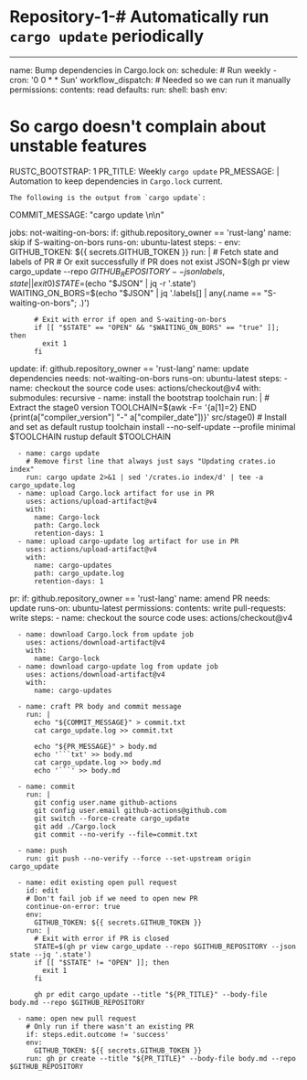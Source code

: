 # Repository-1-# Automatically run `cargo update` periodically

---
name: Bump dependencies in Cargo.lock
on:
  schedule:
    # Run weekly
    - cron: '0 0 * * Sun'
  workflow_dispatch:
    # Needed so we can run it manually
permissions:
  contents: read
defaults:
  run:
    shell: bash
env:
  # So cargo doesn't complain about unstable features
  RUSTC_BOOTSTRAP: 1
  PR_TITLE: Weekly `cargo update`
  PR_MESSAGE: |
    Automation to keep dependencies in `Cargo.lock` current.

    The following is the output from `cargo update`:
  COMMIT_MESSAGE: "cargo update \n\n"

jobs:
  not-waiting-on-bors:
    if: github.repository_owner == 'rust-lang'
    name: skip if S-waiting-on-bors
    runs-on: ubuntu-latest
    steps:
      - env:
          GITHUB_TOKEN: ${{ secrets.GITHUB_TOKEN }}
        run: |
          # Fetch state and labels of PR
          # Or exit successfully if PR does not exist
          JSON=$(gh pr view cargo_update --repo $GITHUB_REPOSITORY --json labels,state || exit 0)
          STATE=$(echo "$JSON" | jq -r '.state')
          WAITING_ON_BORS=$(echo "$JSON" | jq '.labels[] | any(.name == "S-waiting-on-bors"; .)')

          # Exit with error if open and S-waiting-on-bors
          if [[ "$STATE" == "OPEN" && "$WAITING_ON_BORS" == "true" ]]; then
            exit 1
          fi

  update:
    if: github.repository_owner == 'rust-lang'
    name: update dependencies
    needs: not-waiting-on-bors
    runs-on: ubuntu-latest
    steps:
      - name: checkout the source code
        uses: actions/checkout@v4
        with:
          submodules: recursive
      - name: install the bootstrap toolchain
        run: |
          # Extract the stage0 version
          TOOLCHAIN=$(awk -F= '{a[$1]=$2} END {print(a["compiler_version"] "-" a["compiler_date"])}' src/stage0)
          # Install and set as default
          rustup toolchain install --no-self-update --profile minimal $TOOLCHAIN
          rustup default $TOOLCHAIN

      - name: cargo update
        # Remove first line that always just says "Updating crates.io index"
        run: cargo update 2>&1 | sed '/crates.io index/d' | tee -a cargo_update.log
      - name: upload Cargo.lock artifact for use in PR
        uses: actions/upload-artifact@v4
        with:
          name: Cargo-lock
          path: Cargo.lock
          retention-days: 1
      - name: upload cargo-update log artifact for use in PR
        uses: actions/upload-artifact@v4
        with:
          name: cargo-updates
          path: cargo_update.log
          retention-days: 1

  pr:
    if: github.repository_owner == 'rust-lang'
    name: amend PR
    needs: update
    runs-on: ubuntu-latest
    permissions:
      contents: write
      pull-requests: write
    steps:
      - name: checkout the source code
        uses: actions/checkout@v4

      - name: download Cargo.lock from update job
        uses: actions/download-artifact@v4
        with:
          name: Cargo-lock
      - name: download cargo-update log from update job
        uses: actions/download-artifact@v4
        with:
          name: cargo-updates

      - name: craft PR body and commit message
        run: |
          echo "${COMMIT_MESSAGE}" > commit.txt
          cat cargo_update.log >> commit.txt

          echo "${PR_MESSAGE}" > body.md
          echo '```txt' >> body.md
          cat cargo_update.log >> body.md
          echo '```' >> body.md

      - name: commit
        run: |
          git config user.name github-actions
          git config user.email github-actions@github.com
          git switch --force-create cargo_update
          git add ./Cargo.lock
          git commit --no-verify --file=commit.txt

      - name: push
        run: git push --no-verify --force --set-upstream origin cargo_update

      - name: edit existing open pull request
        id: edit
        # Don't fail job if we need to open new PR
        continue-on-error: true
        env:
          GITHUB_TOKEN: ${{ secrets.GITHUB_TOKEN }}
        run: |
          # Exit with error if PR is closed
          STATE=$(gh pr view cargo_update --repo $GITHUB_REPOSITORY --json state --jq '.state')
          if [[ "$STATE" != "OPEN" ]]; then
            exit 1
          fi

          gh pr edit cargo_update --title "${PR_TITLE}" --body-file body.md --repo $GITHUB_REPOSITORY

      - name: open new pull request
        # Only run if there wasn't an existing PR
        if: steps.edit.outcome != 'success'
        env:
          GITHUB_TOKEN: ${{ secrets.GITHUB_TOKEN }}
        run: gh pr create --title "${PR_TITLE}" --body-file body.md --repo $GITHUB_REPOSITORY

